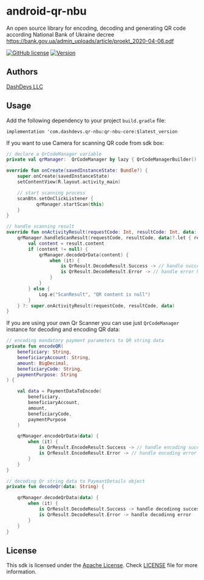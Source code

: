 # android-qr-nbu
An open source library for encoding, decoding and generating QR code according National Bank of Ukraine decree https://bank.gov.ua/admin_uploads/article/proekt_2020-04-06.pdf

[![GitHub license](https://img.shields.io/badge/license-Apache%20License%202.0-blue.svg?style=flat)](https://www.apache.org/licenses/LICENSE-2.0)	[![Version](https://img.shields.io/static/v1?label=Download&message=0.1.0&color=blue&style=flat)](https://www.apache.org/licenses/LICENSE-2.0)

## Authors
[DashDevs LLC](https://www.dashdevs.com)

## Usage

Add the following dependency to your project `build.gradle` file:

`implementation 'com.dashdevs.qr-nbu:qr-nbu-core:$latest_version`

If you want to use Camera for scanning QR code from sdk box:
```kotlin
// declare a QrCodeManager variable
private val qrManager:  QrCodeManager by lazy { QrCodeManagerBuilder().build() }

override fun onCreate(savedInstanceState: Bundle?) {
    super.onCreate(savedInstanceState)
    setContentView(R.layout.activity_main)

	// start scanning process
    scanBtn.setOnClickListener {
           qrManager.startScan(this)
    }
}

// handle scanning result
override fun onActivityResult(requestCode: Int, resultCode: Int, data: Intent?) {
    qrManager.handleScanResult(requestCode, resultCode, data)?.let { result ->
        val content = result.content
        if (content != null) {
            qrManager.decodeQrData(content) {
                when (it) {
                    is QrResult.DecodeResult.Success -> // handle success result here
                    is QrResult.DecodeResult.Error -> // handle error here
                }
            }
        } else {
            Log.e("ScanResult", "QR content is null")
        }
    } ?: super.onActivityResult(requestCode, resultCode, data)
}
```
If you are using your own Qr Scanner you can use just `QrCodeManager` instance for decoding and encoding QR data:

```kotlin
// encoding mandatory payment parameters to QR string data
private fun encodeQR(
    beneficiary: String,
    beneficiaryAccount: String,
    amount: BigDecimal,
    beneficiaryCode: String,
    paymentPurpose: String
) {

    val data = PaymentDataToEncode(
        beneficiary,
        beneficiaryAccount,
        amount,
        beneficiaryCode,
        paymentPurpose
    )

    qrManager.encodeQrData(data) {
        when (it) {
            is QrResult.EncodeResult.Success -> // handle encoding success
            is QrResult.EncodeResult.Error -> // handle encoding error
        }
    }
}

// decoding Qr string data to PaymantDetails object
private fun decodeQr(data: String) {

    qrManager.decodeQrData(data) {
        when (it) {
            is QrResult.DecodeResult.Success -> handle decodinng success
            is QrResult.DecodeResult.Error -> handle decodinng error
        }
    }
}
```
## License
This sdk is licensed under the [Apache License](https://www.apache.org/licenses/LICENSE-2.0). Check [LICENSE](https://github.com/dashdevs/android-qr-nbu/blob/master/LICENSE) file for more information.